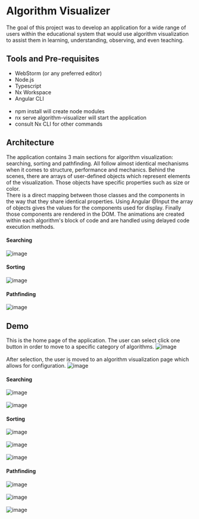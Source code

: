 # Algorithm Visualizer

The goal of this project was to develop an application for a wide range of users within the educational system that would use algorithm visualization to assist them in learning, understanding, observing, and even teaching.

## Tools and Pre-requisites

* WebStorm (or any preferred editor)
* Node.js
* Typescript
* Nx Workspace
* Angular CLI
<br><br>
* npm install will create node modules
* nx serve algorithm-visualizer will start the application
* consult Nx CLI for other commands

## Architecture
The application contains 3 main sections for algorithm visualization: searching, sorting and pathfinding. All follow almost identical mechanisms when it comes to structure, performance and mechanics. Behind the scenes, there are arrays of user-defined objects which represent elements of the visualization. Those objects have specific properties such as size or color.<br>
There is a direct mapping between those classes and the components in the way that they share identical properties. Using Angular @Input the array of objects gives the values for the components used for display. Finally those components are rendered in the DOM. The animations are created within each algorithm's block of code and are handled using delayed code execution methods.<br>

#### Searching    
![image](./images/searching.png)<br>
#### Sorting
![image](./images/sorting.png)<br>
#### Pathfinding
![image](./images/pathfinding.png)<br>

## Demo
This is the home page of the application. The user can select click one button in order to move to a specific category of algorithms.
![image](./images/home_page.png)<br><br>
After selection, the user is moved to an algorithm visualization page which allows for configuration.
![image](./images/algorithm_page_initial.png)<br>
#### Searching
![image](./images/binary_search_before.png)<br><br>
![image](./images/binary_search_after.png)<br>
#### Sorting
![image](./images/sorting_before.png)<br><br>
![image](./images/sorting_during.png)<br><br>
![image](./images/sorting_after.png)<br>
#### Pathfinding
![image](./images/pathfinding_before.png)<br><br>
![image](./images/pathfinding_during.png)<br><br>
![image](./images/pathfinding_after.png)<br>
